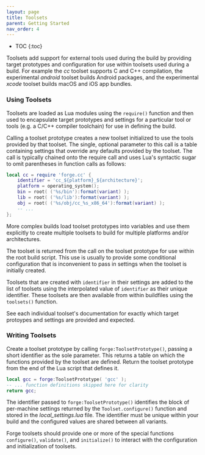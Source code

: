```yaml
---
layout: page
title: Toolsets
parent: Getting Started
nav_order: 4
---
```


- TOC
{:toc}

Toolsets add support for external tools used during the build by providing target prototypes and configuration for use within toolsets used during a build.  For example the *cc* toolset supports C and C++ compilation, the experimental *android* toolset builds Android packages, and the experimental *xcode* toolset builds macOS and iOS app bundles.

### Using Toolsets

Toolsets are loaded as Lua modules using the `require()` function and then used to encapsulate target prototypes and settings for a particular tool or tools (e.g. a C/C++ compiler toolchain) for use in defining the build.

Calling a toolset prototype creates a new toolset initialized to use the tools provided by that toolset.  The single, optional parameter to this call is a table containing settings that override any defaults provided by the toolset.  The call is typically chained onto the require call and uses Lua's syntactic sugar to omit parentheses in function calls as follows:

~~~lua
local cc = require 'forge.cc' {
    identifier = 'cc_${platform}_${architecture}';
    platform = operating_system();
    bin = root( ('%s/bin'):format(variant) );
    lib = root( ('%s/lib'):format(variant) );
    obj = root( ('%s/obj/cc_%s_x86_64'):format(variant) );
    -- ...
};
~~~

More complex builds load toolset prototypes into variables and use them explicitly to create multiple toolsets to build for multiple platforms and/or architectures.

The toolset is returned from the call on the toolset prototype for use within the root build script.  This use is usually to provide some conditional configuration that is inconvenient to pass in settings when the toolset is initially created.

Toolsets that are created with `identifier` in their settings are added to the list of toolsets using the interpolated value of `identifier` as their unique identifier.  These toolsets are then available from within buildfiles using the `toolsets()` function.

See each individual toolset's documentation for exactly which target protoypes and settings are provided and expected.

### Writing Toolsets

Create a toolset prototype by calling `forge:ToolsetPrototype()`, passing a short identifier as the sole parameter.  This returns a table on which the functions provided by the toolset are defined.  Return the toolset prototype from the end of the Lua script that defines it.

~~~lua
local gcc = forge:ToolsetPrototype( 'gcc' );
-- ... function definitions skipped here for clarity
return gcc;
~~~

The identifier passed to `forge:ToolsetPrototype()` identifies the block of per-machine settings returned by the `Toolset.configure()` function and stored in the *local_settings.lua* file.  The identifier must be unique within your build and the configured values are shared between all variants.

Forge toolsets should provide one or more of the special functions `configure()`, `validate()`, and `initialize()` to interact with the configuration and initialization of toolsets.


